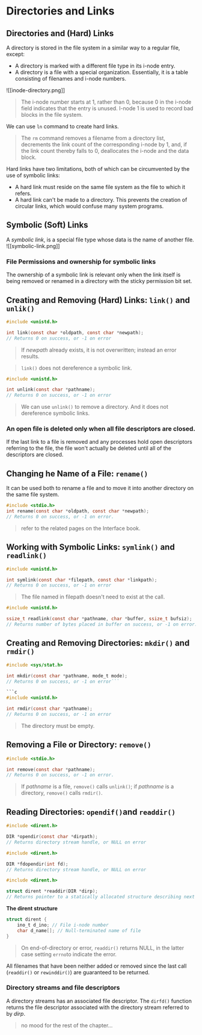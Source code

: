 # Directories and Links

## Directories and (Hard) Links
A directory is stored in the file system in a similar way to a regular file, except:
- A directory is marked with a different file type in its i-node entry.
- A directory is a file with a special organization. Essentially, it is a table consisting of filenames and i-node numbers.

![[inode-directory.png]]
> The i-node number starts at 1, rather than 0, because 0 in the i-node field indicates that the entry is unused. I-node 1 is used to record bad blocks in the file system.

We can use `ln` command to create hard links.
> The `rm` command removes a filename from a directory list, decrements the link count of the corresponding i-node by 1, and, if the link count thereby falls to 0, deallocates the i-node and the data block.

Hard links have two limitations, both of which can be circumvented by the use of symbolic links:
- A hard link must reside on the same file system as the file to which it refers.
- A hard link can't be made to a directory. This prevents the creation of circular links, which would confuse many system programs.

## Symbolic (Soft) Links
A *symbolic link*, is a special file type whose data is the name of another file.
![[symbolic-link.png]]

### File Permissions and ownership for symbolic links
The ownership of a symbolic link is relevant only when the link itself is being removed or renamed in a directory with the sticky permission bit set.

## Creating and Removing (Hard) Links: `link()` and `unlik()`
```c
#include <unistd.h>

int link(const char *oldpath, const char *newpath);
// Returns 0 on success, or -1 on error
```

> If *newpath* already exists, it is not overwritten; instead an error results.

> `link()` does not dereference a symbolic link.

```c
#include <unistd.h>

int unlink(const char *pathname);
// Returns 0 on success, or -1 on error
```

> We can use `unlink()` to remove a directory. And it does not dereference symbolic links.

### An open file is deleted only when all file descriptors are closed.
If the last link to a file is removed and any processes hold open descriptors referring to the file, the file won't actually be deleted until all of the descriptors are closed.


## Changing he Name of a File: `rename()`
It can be used both to rename a file and to move it into another directory on the same file system.

```c
#include <stdio.h>
int rename(const char *oldpath, const char *newpath);
// Returns 0 on success, or -1 on error.
```

> refer to the related pages on the Interface book.


## Working with Symbolic Links: `symlink()` and `readlink()`
```c
#include <unistd.h>

int symlink(const char *filepath, const char *linkpath);
// Returns 0 on success, or -1 on error
```

> The file named in filepath doesn't need to exist at the call.

```c
#include <unistd.h>

ssize_t readlink(const char *pathname, char *buffer, ssize_t bufsiz);
// Returns number of bytes placed in buffer on success, or -1 on error.
```

## Creating and Removing Directories: `mkdir()` and `rmdir()`
```c
#include <sys/stat.h>

int mkdir(const char *pathname, mode_t mode);
// Returns 0 on success, or -1 on error```

```c
#include <unistd.h>

int rmdir(const char *pathname);
// Returns 0 on success, or -1 on error
```

> The directory must be empty.

## Removing a File or Directory: `remove()`
```c
#include <stdio.h>

int remove(const char *pathname);
// Returns 0 on success, or -1 on error.
```

> If *pathname* is a file, `remove()` calls `unlink()`; if *pathname* is a directory, `remove()` calls `rmdir()`.

## Reading Directories: `opendif()`and `readdir()`

```c
#include <dirent.h>

DIR *opendir(const char *dirpath);
// Returns directory stream handle, or NULL on error
```
```c
#include <dirent.h>

DIR *fdopendir(int fd);
// Returns directory stream handle, or NULL on error
```
```c
#include <dirent.h>

struct dirent *readdir(DIR *dirp);
// Returns pointer to a statically allocated structure describing next directory entry, or NULL on end-of-directory on error
```
**The dirent structure**
```c
struct dirent {
	ino_t d_ino; // File i-node number
	char d_name[]; // Null-terminated name of file
}
```

> On end-of-directory or error, `readdir()` returns NULL, in the latter case setting `errno`to indicate the error.

All filenames that have been neither added or removed since the last call (`readdir()` or `rewinddir()`) are guaranteed to be returned.

### Directory streams and file descriptors
A directory streams has an associated file descriptor. The `dirfd()` function returns the file descriptor associated with the directory stream referred to by *dirp*.

> no mood for the rest of the chapter...